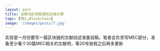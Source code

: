 ```yaml
---
layout: post
title: 当移动区块链遇到边缘计算
tags: [MEC,Blockchain]
image: '/images/posts/7.jpg'
---
```



 实验室一月份要写一篇区块链的文献综述准备投稿，笔者会负责写MEC部分，准备至少看个30篇MEC相关的文献吧，等20号放假之后再多更新

